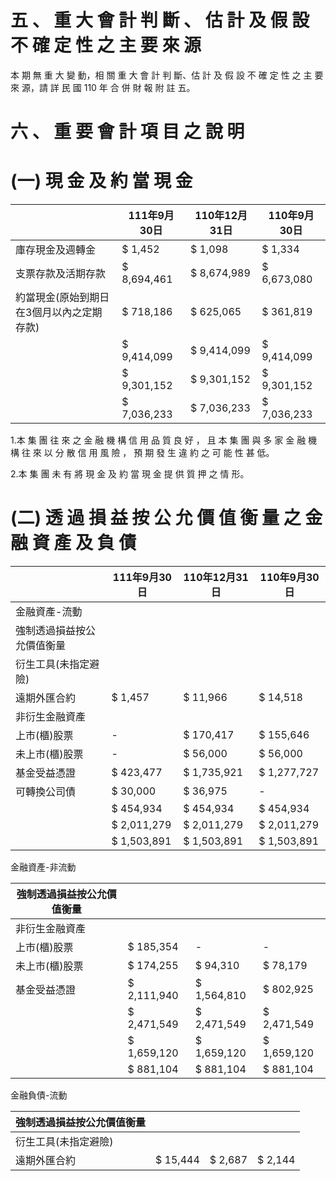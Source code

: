 # 五 、 重 大 會 計 判 斷 、 估 計 及 假 設 不 確 定 性 之 主 要 來 源

本 期 無 重 大 變 動，相 關 重 大 會 計 判 斷、估 計 及 假 設 不 確 定 性 之 主 要 來 源，請 詳 民 國 110 年 合 併 財 報 附 註 五。

# 六 、 重 要 會 計 項 目 之 說 明

# (一) 現 金 及 約 當 現 金

| |111年9月30日|110年12月31日|110年9月30日|
|---|---|---|---|
|庫存現金及週轉金|$ 1,452|$ 1,098|$ 1,334|
|支票存款及活期存款|$ 8,694,461|$ 8,674,989|$ 6,673,080|
|約當現金(原始到期日在3個月以內之定期存款)|$ 718,186|$ 625,065|$ 361,819|
| |$ 9,414,099|$ 9,414,099|$ 9,414,099|
| |$ 9,301,152|$ 9,301,152|$ 9,301,152|
| |$ 7,036,233|$ 7,036,233|$ 7,036,233|

1.本 集 團 往 來 之 金 融 機 構 信 用 品 質 良 好 ， 且 本 集 團 與 多 家 金 融 機 構 往 來 以 分 散 信 用 風 險 ， 預 期 發 生 違 約 之 可 能 性 甚 低。

2.本 集 團 未 有 將 現 金 及 約 當 現 金 提 供 質 押 之 情 形。

# (二) 透 過 損 益 按 公 允 價 值 衡 量 之 金 融 資 產 及 負 債

| |111年9月30日|110年12月31日|110年9月30日|
|---|---|---|---|
|金融資產-流動| | | |
|強制透過損益按公允價值衡量| | | |
|衍生工具(未指定避險)| | | |
|遠期外匯合約|$ 1,457|$ 11,966|$ 14,518|
|非衍生金融資產| | | |
|上市(櫃)股票|-|$ 170,417|$ 155,646|
|未上市(櫃)股票|-|$ 56,000|$ 56,000|
|基金受益憑證|$ 423,477|$ 1,735,921|$ 1,277,727|
|可轉換公司債|$ 30,000|$ 36,975|-|
| |$ 454,934|$ 454,934|$ 454,934|
| |$ 2,011,279|$ 2,011,279|$ 2,011,279|
| |$ 1,503,891|$ 1,503,891|$ 1,503,891|

金融資產-非流動

|強制透過損益按公允價值衡量| | | |
|---|---|---|---|
|非衍生金融資產| | | |
|上市(櫃)股票|$ 185,354|-|-|
|未上市(櫃)股票|$ 174,255|$ 94,310|$ 78,179|
|基金受益憑證|$ 2,111,940|$ 1,564,810|$ 802,925|
| |$ 2,471,549|$ 2,471,549|$ 2,471,549|
| |$ 1,659,120|$ 1,659,120|$ 1,659,120|
| |$ 881,104|$ 881,104|$ 881,104|

金融負債-流動

|強制透過損益按公允價值衡量| | | |
|---|---|---|---|
|衍生工具(未指定避險)| | | |
|遠期外匯合約|$ 15,444|$ 2,687|$ 2,144|
